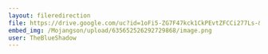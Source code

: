 ```yaml
---
layout: fileredirection
file: https://drive.google.com/uc?id=1oFi5-ZG7F47kck1CkPEvtZFCCi277Ls-&confirm=t&export=download
embed_img: /Mojangson/upload/635652526292729868/image.png
user: TheBlueShadow
---
```


